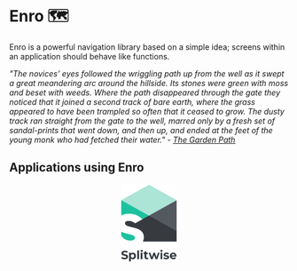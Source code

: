 # Enro 🗺️

Enro is a powerful navigation library based on a simple idea; screens within an application should behave like functions. 

*"The novices’ eyes followed the wriggling path up from the well as it swept a great meandering arc around the hillside. Its stones were green with moss and beset with weeds. Where the path disappeared through the gate they noticed that it joined a second track of bare earth, where the grass appeared to have been trampled so often that it ceased to grow. The dusty track ran straight from the gate to the well, marred only by a fresh set of sandal-prints that went down, and then up, and ended at the feet of the young monk who had fetched their water." - [The Garden Path](http://thecodelesscode.com/case/156)*


## Applications using Enro
<p align="center">
    <a href="https://www.splitwise.com/">
        <img width="100px" src="./assets/splitwise-icon.png" />
    </a>
</p>
